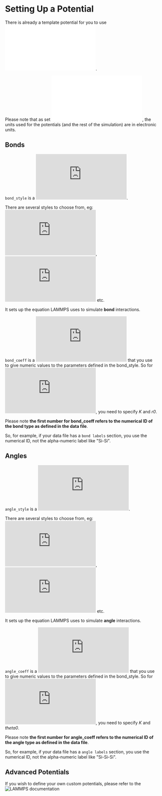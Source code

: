 # Setting Up a Potential

There is already a template potential for you to use ![here](/testing/Si_potential.in).

Please note that as set ![here](/testing/Si_script.in), the units used for the potentials (and the rest of the simulation) are in electronic units.

## Bonds
`bond_style` is a ![LAMMPS command](https://docs.lammps.org/bond_style.html).

There are several styles to choose from, eg: ![harmonic](https://docs.lammps.org/bond_harmonic.html), ![morse](https://docs.lammps.org/bond_morse.html) etc.

It sets up the equation LAMMPS uses to simulate __bond__ interactions.

`bond_coeff` is a ![LAMMPS command](https://docs.lammps.org/bond_coeff.html) that you use to give numeric values to the parameters defined in the bond_style. So for ![harmonic](https://docs.lammps.org/bond_harmonic.html), you need to specify _K_ and _r0_.

Please note __the first number for bond_coeff refers to the numerical ID of the bond type as defined in the data file__.

So, for example, if your data file has a `bond labels` section, you use the numerical ID, not the alpha-numeric label like "Si-Si".


## Angles
`angle_style` is a ![LAMMPS command](https://docs.lammps.org/angle_style.html).

There are several styles to choose from, eg: ![harmonic](https://docs.lammps.org/angle_harmonic.html), ![cosine](https://docs.lammps.org/angle_cosine.html) etc.

It sets up the equation LAMMPS uses to simulate __angle__ interactions.

`angle_coeff` is a ![LAMMPS command](https://docs.lammps.org/angle_coeff.html) that you use to give numeric values to the parameters defined in the bond_style. So for ![harmonic](https://docs.lammps.org/angle_harmonic.html), you need to specify _K_ and _theta0_.

Please note __the first number for angle_coeff refers to the numerical ID of the angle type as defined in the data file__.

So, for example, if your data file has a `angle labels` section, you use the numerical ID, not the alpha-numeric label like "Si-Si-Si".

## Advanced Potentials
If you wish to define your own custom potentials, please refer to the ![LAMMPS documentation](https://docs.lammps.org/)